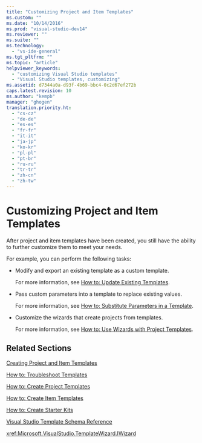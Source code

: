 ```yaml
---
title: "Customizing Project and Item Templates"
ms.custom: ""
ms.date: "10/14/2016"
ms.prod: "visual-studio-dev14"
ms.reviewer: ""
ms.suite: ""
ms.technology: 
  - "vs-ide-general"
ms.tgt_pltfrm: ""
ms.topic: "article"
helpviewer_keywords: 
  - "customizing Visual Studio templates"
  - "Visual Studio templates, customizing"
ms.assetid: d7344a0a-d93f-4b69-bbc4-0c2d67ef272b
caps.latest.revision: 10
ms.author: "kempb"
manager: "ghogen"
translation.priority.ht: 
  - "cs-cz"
  - "de-de"
  - "es-es"
  - "fr-fr"
  - "it-it"
  - "ja-jp"
  - "ko-kr"
  - "pl-pl"
  - "pt-br"
  - "ru-ru"
  - "tr-tr"
  - "zh-cn"
  - "zh-tw"
---
```

# Customizing Project and Item Templates
After project and item templates have been created, you still have the ability to further customize them to meet your needs.  
  
 For example, you can perform the following tasks:  
  
-   Modify and export an existing template as a custom template.  
  
     For more information, see [How to: Update Existing Templates](../ide/how-to--update-existing-templates.md).  
  
-   Pass custom parameters into a template to replace existing values.  
  
     For more information, see [How to: Substitute Parameters in a Template](../ide/how-to--substitute-parameters-in-a-template.md).  
  
-   Customize the wizards that create projects from templates.  
  
     For more information, see [How to: Use Wizards with Project Templates](../extensibility/how-to--use-wizards-with-project-templates.md).  
  
## Related Sections  
 [Creating Project and Item Templates](../ide/creating-project-and-item-templates.md)  
  
 [How to: Troubleshoot Templates](../ide/how-to--troubleshoot-templates.md)  
  
 [How to: Create Project Templates](../ide/how-to--create-project-templates.md)  
  
 [How to: Create Item Templates](../ide/how-to--create-item-templates.md)  
  
 [How to: Create Starter Kits](../ide/how-to--create-starter-kits.md)  
  
 [Visual Studio Template Schema Reference](../extensibility/visual-studio-template-schema-reference.md)  
  
 <xref:Microsoft.VisualStudio.TemplateWizard.IWizard>